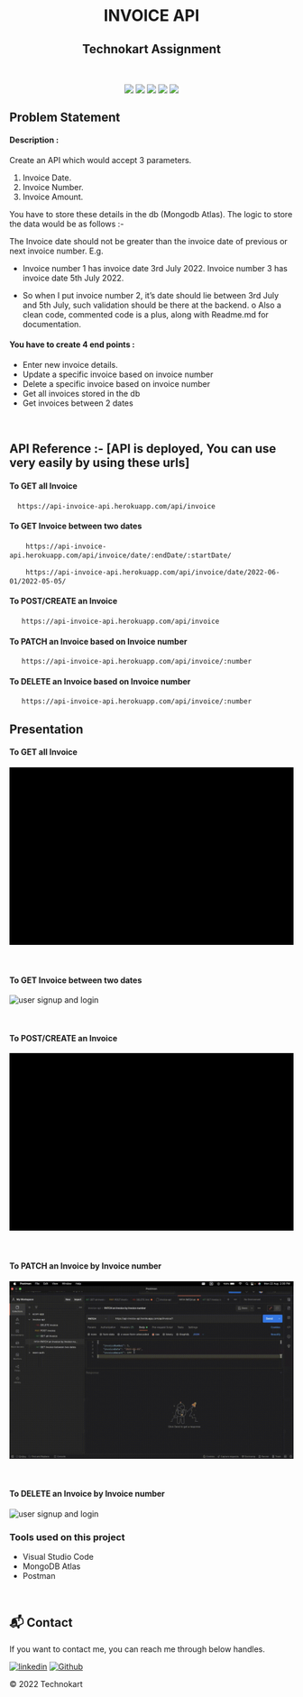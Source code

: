 <h1 align="center"><b>INVOICE API</b></h1>

<h2 align="center"> Technokart Assignment </h2>    

<br />

<p align="center">
<img align="center" src="https://img.icons8.com/fluency/48/000000/node-js.png"/>
<img align="center" src="https://i.imgur.com/t1LI2Zy.png"/> 
<img align="center" src="https://img.icons8.com/nolan/48/express-js.png"/>
<img align="center" src="https://i.imgur.com/t1LI2Zy.png"/> 
<img align="center" src="https://img.icons8.com/color/48/000000/mongodb.png"/>
</p>

## Problem Statement

#### Description : 
Create an API which would accept 3 parameters. 

1. Invoice Date. 
2. Invoice Number. 
3. Invoice Amount. 

You have to store these details in the db (Mongodb Atlas). The logic to store the data would be as follows :- 

The Invoice date should not be greater than the invoice date of previous or next invoice number. 
E.g.
- Invoice number 1 has invoice date 3rd July 2022. 
Invoice number 3 has invoice date 5th July 2022.

- So when I put invoice number 2, it’s date should lie
between 3rd July and 5th July, such validation should be
there at the backend. o Also a clean code, commented
code is a plus, along with Readme.md for documentation.

#### You have to create 4 end points :
- Enter new invoice details.
- Update a specific invoice based on invoice number
- Delete a specific invoice based on invoice number
- Get all invoices stored in the db
- Get invoices between 2 dates

<br />



## API Reference :- [API is deployed, You can use very easily by using these urls]

#### To GET all Invoice  

```
  https://api-invoice-api.herokuapp.com/api/invoice
```



#### To GET Invoice between two dates

```
    https://api-invoice-api.herokuapp.com/api/invoice/date/:endDate/:startDate/
```
```
    https://api-invoice-api.herokuapp.com/api/invoice/date/2022-06-01/2022-05-05/
```



#### To POST/CREATE an Invoice

```
   https://api-invoice-api.herokuapp.com/api/invoice
```



#### To PATCH an Invoice based on Invoice number

```
   https://api-invoice-api.herokuapp.com/api/invoice/:number
```


#### To DELETE an Invoice based on Invoice number

```
   https://api-invoice-api.herokuapp.com/api/invoice/:number
```



## Presentation

#### To GET all Invoice  
![user signup and login](./assets/getAllinvoice.gif)

<br />

#### To GET Invoice between two dates
![user signup and login](./assets/getBetween.gif)

<br />

#### To POST/CREATE an Invoice
![user signup and login](./assets/postInvoice.gif)

<br />

#### To PATCH an Invoice by Invoice number
![user signup and login](./assets/patchInvoice.gif)

<br />

#### To DELETE an Invoice by Invoice number
![user signup and login](./assets/deleteInvoice.gif)








### Tools used on this project

- Visual Studio Code
- MongoDB Atlas
- Postman

<br/>

<h2>📬 Contact</h2>

If you want to contact me, you can reach me through below handles.

[![linkedin](https://img.shields.io/badge/aakashvani17-0077B5?style=for-the-badge&logo=linkedin&logoColor=white)](https://www.linkedin.com/in/aakashvani17/)
[![Github](https://img.shields.io/badge/aakashvani17-20232A?style=for-the-badge&logo=Github&logoColor=white)](https://github.com/Aakashvani)

© 2022 Technokart

